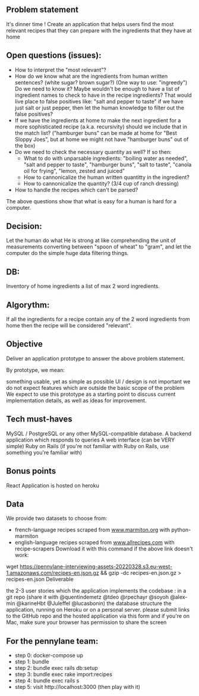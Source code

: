 Problem statement
-----------------
It's dinner time ! Create an application that helps users find the most relevant recipes that they can prepare with the ingredients that they have at home

Open questions (issues):
---
- How to interpret the "most relevant"?
- How do we know what are the ingredients from human written sentences? (white sugar? brown sugar?) (One way to use: "ingreedy") Do we need to know it? Maybe wouldn't be enough to have a list of ingredient names to check to have in the recipe ingredients? That would live place to false positives like: "salt and pepper to taste" if we have just salt or just pepper, then let the human knowledge to filter out the false positives?
- If we have the ingredients at home to make the next ingredient for a more sophisticated recipe (a.k.a. recursivity) should we include that in the match list? ("hamburger buns" can be made at home for "Best Sloppy Joes", but at home we might not have "hamburger buns" out of the box)
- Do we need to check the necessary quantity as well?
 If so then:
  - What to do with unparsable ingredients: "boiling water as needed", "salt and pepper to taste", "hamburger buns", "salt to taste", "canola oil for frying", "lemon, zested and juiced"
  - How to cannonicalize the human written quantitty in the ingredient?
  - How to cannonicalize the quantity? (3/4 cup of ranch dressing)
- How to handle the recipes which can't be parsed?

The above questions show that what is easy for a human is hard for a computer. 

Decision: 
---
Let the human do what He is strong at like comprehending the unit of measurements converting between "spoon of wheat" to "gram", and let the computer do the simple huge data filtering things.

DB:
-----
Inventory of home ingredients a list of max 2 word ingredients.

Algorythm:
----------
If all the ingredients for a recipe contain any of the 2 word ingredients from home then the recipe will be considered "relevant".

Objective
---------
Deliver an application prototype to answer the above problem statement.

By prototype, we mean:

something usable, yet as simple as possible
UI / design is not important
we do not expect features which are outside the basic scope of the problem
We expect to use this prototype as a starting point to discuss current implementation details, as well as ideas for improvement.

Tech must-haves
---------------
 MySQL / PostgreSQL or any other MySQL-compatible database.
 A backend application which responds to queries
 A web interface (can be VERY simple)
 Ruby on Rails (if you're not familiar with Ruby on Rails, use something you're familiar with)

Bonus points
------------
 React
 Application is hosted on heroku

Data
----
We provide two datasets to choose from:

 - french-language recipes scraped from www.marmiton.org with python-marmiton
 - english-language recipes scraped from www.allrecipes.com with recipe-scrapers
Download it with this command if the above link doesn't work:

wget https://pennylane-interviewing-assets-20220328.s3.eu-west-1.amazonaws.com/recipes-en.json.gz && gzip -dc recipes-en.json.gz > recipes-en.json
Deliverable

the 2-3 user stories which the application implements
the codebase : in a git repo (share it with @quentindemetz @tdeo @rpechayr @soyoh @alex-min @karineHbt @Juleffel @lucasbonin)
the database structure
the application, running on Heroku or on a personal server.
please submit links to the GitHub repo and the hosted application via this form and if you're on Mac, make sure your browser has permission to share the screen

For the pennylane team:
-----------------------
- step 0: docker-compose up
- step 1: bundle
- step 2: bundle exec rails db:setup
- step 3: bundle exec rake import:recipes
- step 4: bundle exec rails s
- step 5: visit http://localhost:3000 (then play with it)


